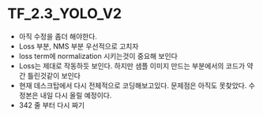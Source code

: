 # TF_2.3_YOLO_V2
* 아직 수정을 좀더 해야한다.
* Loss 부분, NMS 부분 우선적으로 고치자
* loss term에 normalization 시키는것이 중요해 보인다
* Loss는 제대로 작동하듯 보인다. 하지만 샘플 이미지 만드는 부분에서의 코드가 약간 틀린것같이 보인다
* 현재 데스크탑에서 다시 전체적으로 코딩해보고있다. 문제점은 아직도 못찾았다. 수정본은 내일 다시 올릴 예정이다.
* 342 줄 부터 다시 짜기
